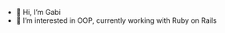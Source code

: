 - 👋 Hi, I’m Gabi
- 👀 I’m interested in OOP, currently working with Ruby on Rails
<!--- 🌙 I've also worked with C, Unix, CLisp, Prolog, assembly and C-->
<!--- 🌱 I’m currently learning UNIX-->

<!---
Gabi240400/Gabi240400 is a ✨ special ✨ repository because its `README.md` (this file) appears on your GitHub profile.
You can click the Preview link to take a look at your changes.
--->
